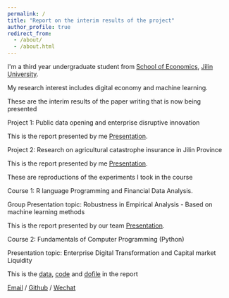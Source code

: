 ```yaml
---
permalink: /
title: "Report on the interim results of the project"
author_profile: true
redirect_from: 
  - /about/
  - /about.html
---
```


I'm a third year undergraduate student from [School of Economics](https://jjxy.jlu.edu.cn/), [Jilin University](https://www.jlu.edu.cn/). 

My research interest includes digital economy and machine learning.

These are the interim results of the paper writing that is now being presented

Project 1: Public data opening and enterprise disruptive innovation

  This is the report presented by me [Presentation](../files/Slide.pdf).

Project 2: Research on agricultural catastrophe insurance in Jilin Province

  This is the report presented by me [Presentation](../files/Report.pdf).

These are reproductions of the experiments I took in the course

Course 1: R language Programming and Financial Data Analysis. 

  Group Presentation topic: Robustness in Empirical Analysis - Based on machine learning methods

  This is the report presented by our team [Presentation](../files/Presentation.pdf).

Course 2: Fundamentals of Computer Programming (Python)

  Presentation topic: Enterprise Digital Transformation and Capital market Liquidity

  This is the [data](../files/PyData.csv), [code](../files/PyReport.py) and [dofile](../files/PyReport) in the report

[Email](mailto:zhousr2421@mails.jlu.edu.cn) / [Github](https://github.com/SR6688) / [Wechat](../images/wechat.jpg)

